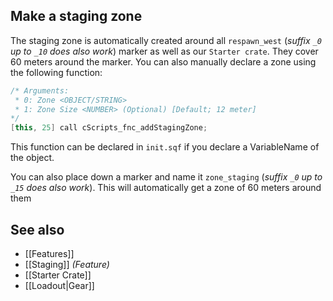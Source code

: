 ## Make a staging zone
The staging zone is automatically created around all `respawn_west` (_suffix `_0` up to `_10` does also work_) marker as well as our `Starter crate`. They cover 60 meters around the marker.
You can also manually declare a zone using the following function:
```cpp
/* Arguments:
 * 0: Zone <OBJECT/STRING>
 * 1: Zone Size <NUMBER> (Optional) [Default; 12 meter]
*/
[this, 25] call cScripts_fnc_addStagingZone;
```
This function can be declared in `init.sqf` if you declare a VariableName of the object.

You can also place down a marker and name it `zone_staging` (_suffix `_0` up to `_15` does also work_). This will automatically get a zone of 60 meters around them

## See also
- [[Features]]
- [[Staging]] _(Feature)_
- [[Starter Crate]]
- [[Loadout|Gear]]
